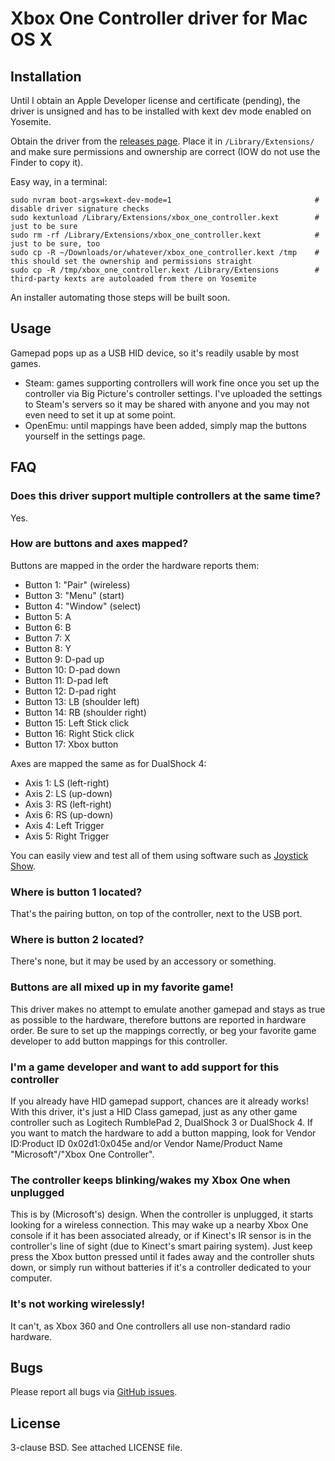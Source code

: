 # Xbox One Controller driver for Mac OS X

## Installation

Until I obtain an Apple Developer license and certificate (pending), the driver is unsigned and has to be installed with kext dev mode enabled on Yosemite.

Obtain the driver from the [releases page](https://github.com/lloeki/xbox_one_controller/releases). Place it in `/Library/Extensions/` and make sure permissions and ownership are correct (IOW do not use the Finder to copy it).

Easy way, in a terminal:

```
sudo nvram boot-args=kext-dev-mode=1                                # disable driver signature checks
sudo kextunload /Library/Extensions/xbox_one_controller.kext        # just to be sure
sudo rm -rf /Library/Extensions/xbox_one_controller.kext            # just to be sure, too
sudo cp -R ~/Downloads/or/whatever/xbox_one_controller.kext /tmp    # this should set the ownership and permissions straight
sudo cp -R /tmp/xbox_one_controller.kext /Library/Extensions        # third-party kexts are autoloaded from there on Yosemite
```

An installer automating those steps will be built soon.

## Usage

Gamepad pops up as a USB HID device, so it's readily usable by most games.

- Steam: games supporting controllers will work fine once you set up the controller via Big Picture's controller settings. I've uploaded the settings to Steam's servers so it may be shared with anyone and you may not even need to set it up at some point.
- OpenEmu: until mappings have been added, simply map the buttons yourself in the settings page.

## FAQ

### Does this driver support multiple controllers at the same time?

Yes.

### How are buttons and axes mapped?

Buttons are mapped in the order the hardware reports them:

- Button 1: "Pair" (wireless)
- Button 3: "Menu" (start)
- Button 4: "Window" (select)
- Button 5: A
- Button 6: B
- Button 7: X
- Button 8: Y
- Button 9: D-pad up
- Button 10: D-pad down
- Button 11: D-pad left
- Button 12: D-pad right
- Button 13: LB (shoulder left)
- Button 14: RB (shoulder right)
- Button 15: Left Stick click
- Button 16: Right Stick click
- Button 17: Xbox button

Axes are mapped the same as for DualShock 4:

- Axis 1: LS (left-right)
- Axis 2: LS (up-down)
- Axis 3: RS (left-right)
- Axis 6: RS (up-down)
- Axis 4: Left Trigger
- Axis 5: Right Trigger

You can easily view and test all of them using software such as [Joystick Show](https://itunes.apple.com/fr/app/joystick-show/id515886877).

### Where is button 1 located?

That's the pairing button, on top of the controller, next to the USB port.

### Where is button 2 located?

There's none, but it may be used by an accessory or something.

### Buttons are all mixed up in my favorite game!

This driver makes no attempt to emulate another gamepad and stays as true as possible to the hardware, therefore buttons are reported in hardware order. Be sure to set up the mappings correctly, or beg your favorite game developer to add button mappings for this controller.

### I'm a game developer and want to add support for this controller

If you already have HID gamepad support, chances are it already works! With this driver, it's just a HID Class gamepad, just as any other game controller such as Logitech RumblePad 2, DualShock 3 or DualShock 4. If you want to match the hardware to add a button mapping, look for Vendor ID:Product ID 0x02d1:0x045e and/or Vendor Name/Product Name "Microsoft"/"Xbox One Controller".

### The controller keeps blinking/wakes my Xbox One when unplugged

This is by (Microsoft's) design. When the controller is unplugged, it starts looking for a wireless connection. This may wake up a nearby Xbox One console if it has been associated already, or if Kinect's IR sensor is in the controller's line of sight (due to Kinect's smart pairing system). Just keep press the Xbox button pressed until it fades away and the controller shuts down, or simply run without batteries if it's a controller dedicated to your computer.

### It's not working wirelessly!

It can't, as Xbox 360 and One controllers all use non-standard radio hardware.

## Bugs

Please report all bugs via [GitHub issues](https://github.com/lloeki/xbox_one_controller/issues).

## License

3-clause BSD. See attached LICENSE file.

